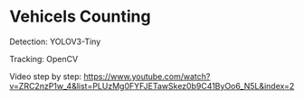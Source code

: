 # Vehicels Counting
Detection: YOLOV3-Tiny

Tracking: OpenCV

Video step by step: https://www.youtube.com/watch?v=ZRC2nzP1w_4&list=PLUzMg0FYFJETawSkez0b9C41ByOo6_N5L&index=2
